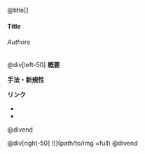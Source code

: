 @title[]
#### Title
###### Authors
@div[left-50]
__概要__  

__手法・新規性__  

__リンク__  

- []()
- []()

@divend

@div[right-50]
![](path/to/img =full)
@divend